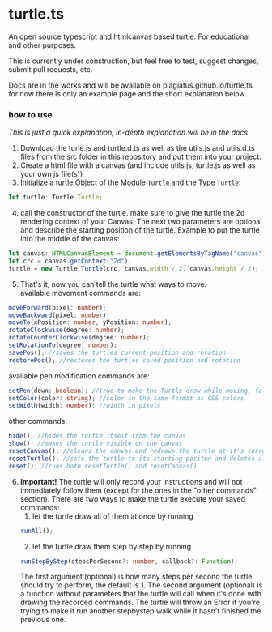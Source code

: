 # turtle.ts
An open source typescript and htmlcanvas based turtle. For educational and other purposes.

This is currently under construction, but feel free to test, suggest changes, submit pull requests, etc.

Docs are in the works and will be available on plagiatus.github.io/turtle.ts. for now there is only an example page and the short explanation below.

### how to use
_This is just a quick explanation, in-depth explanation will be in the docs_

1. Download the turle.js and turtle.d.ts as well as the utils.js and utils.d.ts files from the src folder in this repository and put them into your project.  
2. Create a html file with a canvas (and include utils.js, turtle.js as well as your own js file(s))  
3. Initialize a turtle Object of the Module `Turtle` and the Type `Turtle`: 
```typescript
let turtle: Turtle.Turtle;
```  
4. call the constructor of the turtle. make sure to give the turtle the 2d rendering context of your Canvas. The next two parameters are optional and describe the starting position of the turtle. Example to put the turtle into the middle of the canvas:
```typescript
let canvas: HTMLCanvasElement = document.getElementsByTagName("canvas")[0];
let crc = canvas.getContext("2d");
turtle = new Turtle.Turtle(crc, canvas.width / 2, canvas.height / 2);
```  
5. That's it, now you can tell the turtle what ways to move.  
available movement commands are:  
```typescript
moveForward(pixel: number);
moveBackward(pixel: number);
moveTo(xPosition: number, yPosition: number);
rotateClockwise(degree: number);
rotateCounterClockwise(degree: number);
setRotationTo(degree: number);
savePos(); //saves the turtles current position and rotation
restorePos(); //restores the turtles saved position and rotation 
```  
available pen modification commands are:
```typescript
setPen(down: boolean); //true to make the Turtle draw while moving, false to stop it from drawing
setColor(color: string); //color in the same format as CSS colors
setWidth(width: number); //width in pixels
```  
other commands:
```typescript
hide(); //hides the turtle itself from the canvas
show(); //makes the turtle visible on the canvas
resetCanvas(); //clears the canvas and redraws the turtle at it's current position
resetTurtle(); //sets the turtle to its starting positon and deletes all recorded commands
reset(); //runs both resetTurtle() and resetCanvas()
```  
6. **Important!** The turtle will only record your instructions and will not immediately follow them (except for the ones in the "other commands" section). There are two ways to make the turtle execute your saved commands:  
	1. let the turtle draw all of them at once by running  
	```typescript
	runAll();
	```  
	2. let the turtle draw them step by step by running
	```typescript
	runStepByStep(stepsPerSecond?: number, callback?: Function);
	```  
	The first argument (optional) is how many steps per second the turtle should try to perform, the default is 1. The second argument (optional) is a function without parameters that the turtle will call when it's done with drawing the recorded commands. The turtle will throw an Error if you're trying to make it run another stepbystep walk while it hasn't finished the previous one.